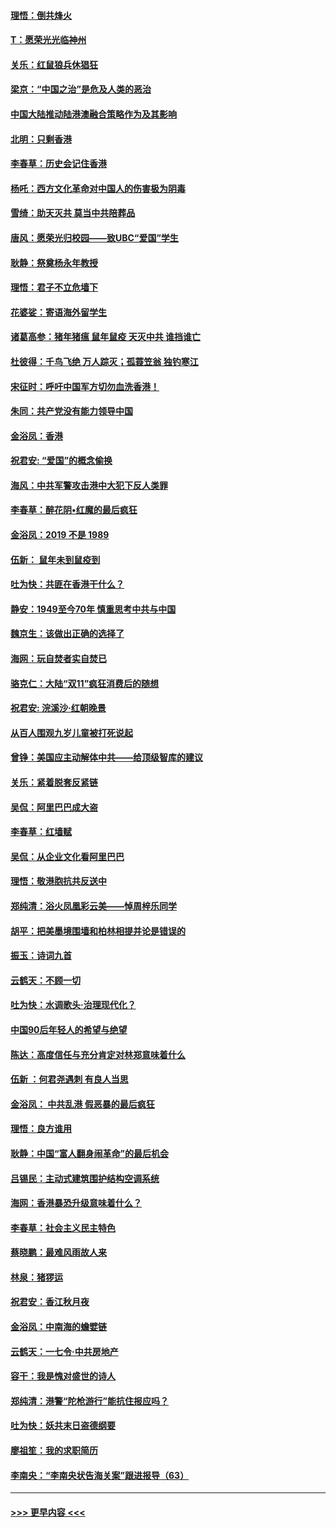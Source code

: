 #### [理悟：倒共烽火](../pages/nsc993/n11668844.md?t=11210311) 
#### [T：愿荣光光临神州](../pages/nsc993/n11668421.md?t=11210311) 
#### [关乐：红鼠狼兵休猖狂](../pages/nsc993/n11668378.md?t=11210311) 
#### [梁京：“中国之治”是危及人类的恶治](../pages/nsc993/n11668328.md?t=11210311) 
#### [中国大陆推动陆港澳融合策略作为及其影响](../pages/nsc993/n11668157.md?t=11210311) 
#### [北明：只剩香港](../pages/nsc993/n11668002.md?t=11210311) 
#### [李春草：历史会记住香港](../pages/nsc993/n11667927.md?t=11210311) 
#### [杨吒：西方文化革命对中国人的伤害极为阴毒](../pages/nsc993/n11664521.md?t=11210311) 
#### [雪绮：助天灭共 莫当中共陪葬品](../pages/nsc993/n11662650.md?t=11210311) 
#### [唐风：愿荣光归校园——致UBC“爱国”学生](../pages/nsc993/n11662194.md?t=11210311) 
#### [耿静：祭奠杨永年教授](../pages/nsc993/n11662514.md?t=11210311) 
#### [理悟：君子不立危墙下](../pages/nsc993/n11662172.md?t=11210311) 
#### [花婆娑：寄语海外留学生](../pages/nsc993/n11662121.md?t=11210311) 
#### [诸葛高参：猪年猪瘟 鼠年鼠疫 天灭中共 谁挡谁亡](../pages/nsc993/n11661980.md?t=11210311) 
#### [杜彼得：千鸟飞绝 万人踪灭；孤蓑笠翁 独钓寒江](../pages/nsc993/n11661170.md?t=11210311) 
#### [宋征时：呼吁中国军方切勿血洗香港！](../pages/nsc993/n11415318.md?t=11210311) 
#### [朱同：共产党没有能力领导中国](../pages/nsc993/n11660421.md?t=11210311) 
#### [金浴凤：香港](../pages/nsc993/n11660419.md?t=11210311) 
#### [祝君安: “爱国”的概念偷换](../pages/nsc993/n11659706.md?t=11210311) 
#### [海风：中共军警攻击港中大犯下反人类罪](../pages/nsc993/n11659632.md?t=11210311) 
#### [李春草：醉花阴•红魔的最后疯狂](../pages/nsc993/n11659287.md?t=11210311) 
#### [金浴凤：2019 不是 1989](../pages/nsc993/n11657663.md?t=11210311) 
#### [伍新： 鼠年未到鼠疫到](../pages/nsc993/n11655098.md?t=11210311) 
#### [吐为快：共匪在香港干什么？](../pages/nsc993/n11654891.md?t=11210311) 
#### [静安：1949至今70年 慎重思考中共与中国](../pages/nsc993/n11651244.md?t=11210311) 
#### [魏京生：该做出正确的选择了](../pages/nsc993/n11653084.md?t=11210311) 
#### [海网：玩自焚者实自焚已](../pages/nsc993/n11652423.md?t=11210311) 
#### [骆克仁：大陆“双11”疯狂消费后的随想](../pages/nsc993/n11652305.md?t=11210311) 
#### [祝君安: 浣溪沙·红朝晚景](../pages/nsc993/n11652258.md?t=11210311) 
#### [从百人围观九岁儿童被打死说起](../pages/nsc993/n11651030.md?t=11210311) 
#### [曾铮：美国应主动解体中共——给顶级智库的建议](../pages/nsc993/n11649888.md?t=11210311) 
#### [关乐：紧着脱套反紧链](../pages/nsc993/n11649069.md?t=11210311) 
#### [吴侃：阿里巴巴成大盗](../pages/nsc993/n11645523.md?t=11210311) 
#### [李春草：红墙赋](../pages/nsc993/n11646389.md?t=11210311) 
#### [吴侃：从企业文化看阿里巴巴](../pages/nsc993/n11645476.md?t=11210311) 
#### [理悟：敬港胞抗共反送中](../pages/nsc993/n11645466.md?t=11210311) 
#### [郑纯清：浴火凤凰彩云美——悼周梓乐同学](../pages/nsc993/n11645155.md?t=11210311) 
#### [胡平：把美墨境围墙和柏林相提并论是错误的](../pages/nsc993/n11645134.md?t=11210311) 
#### [振玉：诗词九首](../pages/nsc993/n11644081.md?t=11210311) 
#### [云鹤天：不顾一切](../pages/nsc993/n11643508.md?t=11210311) 
#### [吐为快：水调歌头·治理现代化？](../pages/nsc993/n11643485.md?t=11210311) 
#### [中国90后年轻人的希望与绝望](../pages/nsc993/n11642317.md?t=11210311) 
#### [陈达：高度信任与充分肯定对林郑意味着什么](../pages/nsc993/n11641441.md?t=11210311) 
#### [伍新 ：何君尧遇刺 有良人当思](../pages/nsc993/n11641503.md?t=11210311) 
#### [金浴凤： 中共乱港  假恶暴的最后疯狂](../pages/nsc993/n11641495.md?t=11210311) 
#### [理悟：良方谁用](../pages/nsc993/n11641463.md?t=11210311) 
#### [耿静：中国“富人翻身闹革命”的最后机会](../pages/nsc993/n11640655.md?t=11210311) 
#### [吕锡民：主动式建筑围护结构空调系统](../pages/nsc993/n11640168.md?t=11210311) 
#### [海网：香港暴恐升级意味着什么？](../pages/nsc993/n11635904.md?t=11210311) 
#### [李春草：社会主义民主特色](../pages/nsc993/n11634657.md?t=11210311) 
#### [蔡晓鹏：最难风雨故人来](../pages/nsc993/n11633145.md?t=11210311) 
#### [林泉：猪猡运](../pages/nsc993/n11631469.md?t=11210311) 
#### [祝君安：香江秋月夜](../pages/nsc993/n11631440.md?t=11210311) 
#### [金浴凤：中南海的蟾嬖链](../pages/nsc993/n11631290.md?t=11210311) 
#### [云鹤天：一七令·中共房地产](../pages/nsc993/n11630084.md?t=11210311) 
#### [容干：我是愧对盛世的诗人](../pages/nsc993/n11630059.md?t=11210311) 
#### [郑纯清：港警“陀枪游行”能抗住报应吗？](../pages/nsc993/n11629999.md?t=11210311) 
#### [吐为快：妖共末日盗德纲要](../pages/nsc993/n11628610.md?t=11210311) 
#### [廖祖笙：我的求职简历](../pages/nsc993/n11628492.md?t=11210311) 
#### [李南央：“李南央状告海关案”跟进报导（63）](../pages/nsc993/n11627039.md?t=11210311) 

----
#### [ >>> 更早内容 <<< ](../indexes/nsc993-earlier.md)
